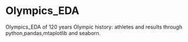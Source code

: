 # Olympics_EDA
Olympics_EDA of 120 years Olympic history: athletes and results through python,pandas,mtaplotlib and seaborn.
